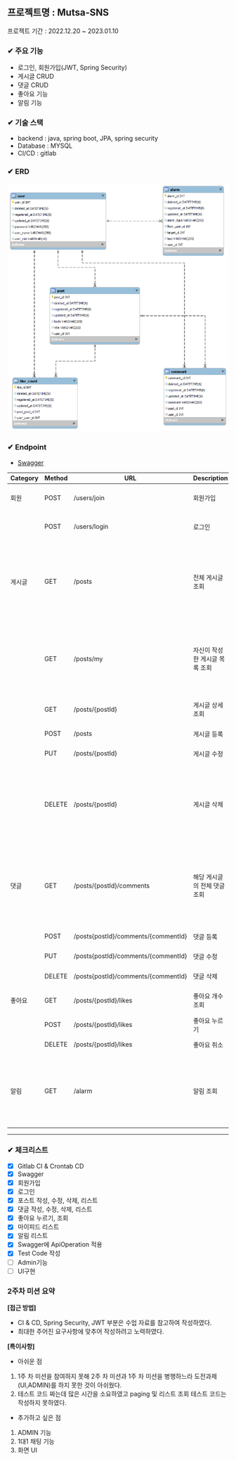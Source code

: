 ## 프로젝트명 : Mutsa-SNS

프로젝트 기간 : 2022.12.20 ~ 2023.01.10

### ✔ 주요 기능

- 로그인, 회원가입(JWT, Spring Security)
- 게시글 CRUD
- 댓글 CRUD
- 좋아요 기능
- 알림 기능

### ✔ 기술 스택

- backend : java, spring boot, JPA, spring security
- Database : MYSQL
- CI/CD : gitlab

### ✔ ERD

<img src="./ERD.png">

### ✔ Endpoint

- [Swagger](http://ec2-54-180-83-38.ap-northeast-2.compute.amazonaws.com:8080/swagger-ui/index.html#/)

| Category | Method | URL                                 | Description       | note                      |
|----------|--------|-------------------------------------|-------------------|---------------------------|
| 회원       | POST   | /users/join                         | 회원가입              | 권한 미필요                    |
|          | POST   | /users/login                        | 로그인               | 권한 미필요                    |
| 게시글      | GET    | /posts                              | 전체 게시글 조회         | 페이징(최신순 정렬), 권한 미필요       |
|          | GET    | /posts/my                           | 자신이 작성한 게시글 목록 조회 | 페이징(최신순 정렬), 권한 필요        |
|          | GET    | /posts/{postId}                     | 게시글 상세 조회         | 권한 미필요                    |
|          | POST   | /posts                              | 게시글 등록            | 권한 필요                     |
|          | PUT    | /posts/{postId}                     | 게시글 수정            | 권한 필요                     |
|          | DELETE | /posts/{postId}                     | 게시글 삭제            | 게시글 삭제 시 댓글,좋아요 삭제, 권한 필요 |
| 댓글       | GET    | /posts/{postId}/comments            | 해당 게시글의 전체 댓글 조회  | 페이징(최신순 정렬), 권한 미필요       |
|          | POST   | /posts{postId}/comments/{commentId} | 댓글 등록             | 권한 필요                     |
|          | PUT    | /posts{postId}/comments/{commentId} | 댓글 수정             | 권한 필요                     |
|          | DELETE | /posts{postId}/comments/{commentId} | 댓글 삭제             | 권한 필요                     |
| 좋아요      | GET    | /posts/{postId}/likes               | 좋아요 개수 조회         | 권한 미필요                    |
|          | POST   | /posts/{postId}/likes               | 좋아요 누르기           | 권한 필요                     |
|          | DELETE | /posts/{postId}/likes               | 좋아요 취소            | 권한 필요                     |
| 알림       | GET    | /alarm                              | 알림 조회             | 페이징(최신순 정렬), 권한 필요        |

---

### ✔ 체크리스트
- [x] Gitlab CI & Crontab CD
- [x] Swagger
- [x] 회원가입
- [x] 로그인
- [x] 포스트 작성, 수정, 삭제, 리스트
- [x] 댓글 작성, 수정, 삭제, 리스트
- [x] 좋아요 누르기, 조회
- [x] 마이피드 리스트
- [x] 알림 리스트
- [x] Swagger에 ApiOperation 적용
- [x] Test Code 작성
- [ ] Admin기능
- [ ] UI구현

### 2주차 미션 요약

**[접근 방법]**

- CI & CD, Spring Security, JWT 부분은 수업 자료를 참고하여 작성하였다.
- 최대한 주어진 요구사항에 맞추어 작성하려고 노력하였다. 

**[특이사항]**

- 아쉬운 점
1. 1주 차 미션을 참여하지 못해 2주 차 미션과 1주 차 미션을 병행하느라 도전과제(UI,ADMIN)를 하지 못한 것이 아쉬웠다.
2. 테스트 코드 짜는데 많은 시간을 소요하였고 paging 및 리스트 조회 테스트 코드는 작성하지 못하였다.


- 추가하고 싶은 점
1. ADMIN 기능
2. 1대1 채팅 기능
3. 화면 UI
